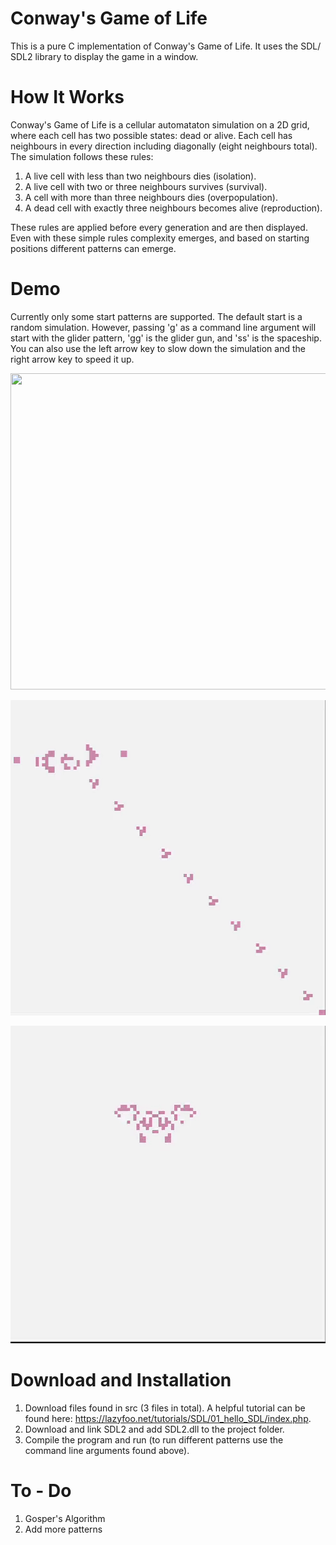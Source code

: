 # Conway's Game of Life
This is a pure C implementation of Conway's Game of Life. It uses the SDL/ SDL2 library to display the game in a window.

# How It Works
Conway's Game of Life is a cellular automataton simulation on a 2D grid, where each cell has two possible states: dead or alive. Each cell has neighbours in every direction including diagonally (eight neighbours total). The simulation follows these rules:
1) A live cell with less than two neighbours dies (isolation).
2) A live cell with two or three neighbours survives (survival).
3) A cell with more than three neighbours dies (overpopulation).
4) A dead cell with exactly three neighbours becomes alive (reproduction).

These rules are applied before every generation and are then displayed. Even with these simple rules complexity emerges, and based on starting positions different patterns can emerge. 

# Demo
Currently only some start patterns are supported. The default start is a random simulation. However, passing 'g' as a command line argument will start with the glider pattern, 'gg' is the glider gun, and 'ss' is the spaceship. You can also use the left arrow key to slow down the simulation and the right arrow key to speed it up.

<p align="center">
  <img width="506" height="506" src="https://github.com/Hamoudi0427/Conway-s-Game-of-Life/blob/main/Img/random.gif">
</p>


<p align="center">
  <img width="506" height="504" src="https://github.com/Hamoudi0427/Conway-s-Game-of-Life/blob/main/Img/gildergun.gif">
</p>


<p align="center">
  <img width="506" height="508" src="https://github.com/Hamoudi0427/Conway-s-Game-of-Life/blob/main/Img/spaceship.gif">
</p>

# Download and Installation

1) Download files found in src (3 files in total). A helpful tutorial can be found here: https://lazyfoo.net/tutorials/SDL/01_hello_SDL/index.php.
2) Download and link SDL2 and add SDL2.dll to the project folder.
3) Compile the program and run (to run different patterns use the command line arguments found above).

# To - Do
1) Gosper's Algorithm
2) Add more patterns
